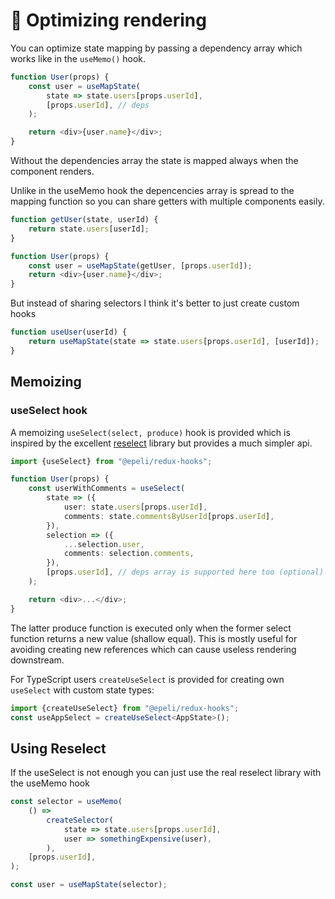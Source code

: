 # 🚀 Optimizing rendering

You can optimize state mapping by passing a dependency array which works like
in the `useMemo()` hook.

```ts
function User(props) {
    const user = useMapState(
        state => state.users[props.userId],
        [props.userId], // deps
    );

    return <div>{user.name}</div>;
}
```

Without the dependencies array the state is mapped always when the component
renders.

Unlike in the useMemo hook the depencencies array is spread to the mapping
function so you can share getters with multiple components easily.

```ts
function getUser(state, userId) {
    return state.users[userId];
}

function User(props) {
    const user = useMapState(getUser, [props.userId]);
    return <div>{user.name}</div>;
}
```

But instead of sharing selectors I think it's better to just create custom hooks

```ts
function useUser(userId) {
    return useMapState(state => state.users[props.userId], [userId]);
}
```

## Memoizing

### useSelect hook

A memoizing `useSelect(select, produce)` hook is provided which is inspired
by the excellent [reselect][] library but provides a much simpler api.

```ts
import {useSelect} from "@epeli/redux-hooks";

function User(props) {
    const userWithComments = useSelect(
        state => ({
            user: state.users[props.userId],
            comments: state.commentsByUserId[props.userId],
        }),
        selection => ({
            ...selection.user,
            comments: selection.comments,
        }),
        [props.userId], // deps array is supported here too (optional)
    );

    return <div>...</div>;
}
```

The latter produce function is executed only when the former select function
returns a new value (shallow equal). This is mostly useful for avoiding
creating new references which can cause useless rendering downstream.

For TypeScript users `createUseSelect` is provided for creating own
`useSelect` with custom state types:

```ts
import {createUseSelect} from "@epeli/redux-hooks";
const useAppSelect = createUseSelect<AppState>();
```

[reselect]: https://github.com/reduxjs/reselect

## Using Reselect

If the useSelect is not enough you can just use the real reselect library
with the useMemo hook

```ts
const selector = useMemo(
    () =>
        createSelector(
            state => state.users[props.userId],
            user => somethingExpensive(user),
        ),
    [props.userId],
);

const user = useMapState(selector);
```
